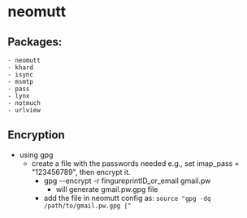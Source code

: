 # neomutt

## Packages:
    - neomutt
    - khard
    - isync
    - msmtp
    - pass
    - lynx
    - notmuch
    - urlview

## Encryption
- using gpg
    - create a file with the passwords needed e.g., set imap_pass = "123456789", then encrypt it.
        - gpg --encrypt -r fingureprintID_or_email gmail.pw 
            - will generate gmail.pw.gpg file
        - add the file in neomutt config as: `source "gpg -dq /path/to/gmail.pw.gpg |"`
